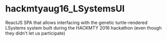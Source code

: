 # hackmtyaug16_LSystemsUI
ReactJS SPA that allows interfacing with the genetic turtle-rendered LSystems system built during the HACKMTY 2016 hackathon (even though they didn't let us participate)
